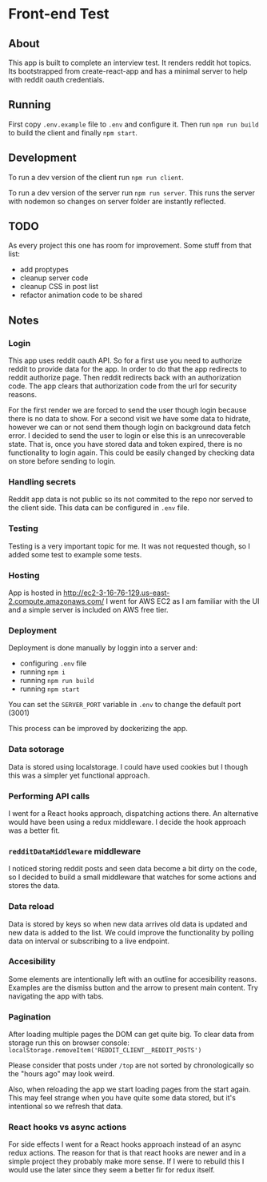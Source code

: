 # Front-end Test

## About

This app is built to complete an interview test. It renders reddit hot topics.
Its bootstrapped from create-react-app and has a minimal server to help with reddit oauth credentials.

## Running

First copy `.env.example` file to `.env` and configure it.
Then run `npm run build` to build the client and finally `npm start`.

## Development

To run a dev version of the client run `npm run client`.

To run a dev version of the server run `npm run server`. This runs the server with nodemon so changes on server folder are instantly reflected.

## TODO

As every project this one has room for improvement. Some stuff from that list:

- add proptypes
- cleanup server code
- cleanup CSS in post list
- refactor animation code to be shared

## Notes

### Login

This app uses reddit oauth API. So for a first use you need to authorize reddit to provide data for the app. In order to do that the app redirects to reddit authorize page. Then reddit redirects back with an authorization code. The app clears that authorization code from the url for security reasons.

For the first render we are forced to send the user though login because there is no data to show. For a second visit we have some data to hidrate, however we can or not send them though login on background data fetch error. I decided to send the user to login or else this is an unrecoverable state. That is, once you have stored data and token expired, there is no functionality to login again. This could be easily changed by checking data on store before sending to login.

### Handling secrets

Reddit app data is not public so its not commited to the repo nor served to the client side. This data can be configured in `.env` file.

### Testing

Testing is a very important topic for me. It was not requested though, so I added some test to example some tests.

### Hosting

App is hosted in <http://ec2-3-16-76-129.us-east-2.compute.amazonaws.com/> I went for AWS EC2 as I am familiar with the UI and a simple server is included on AWS free tier.

### Deployment

Deployment is done manually by loggin into a server and:

- configuring `.env` file
- running `npm i`
- running `npm run build`
- running `npm start`

You can set the `SERVER_PORT` variable in `.env` to change the default port (3001)

This process can be improved by dockerizing the app.

### Data sotorage

Data is stored using localstorage. I could have used cookies but I though this was a simpler yet functional approach.

### Performing API calls

I went for a React hooks approach, dispatching actions there. An alternative would have been using a redux middleware. I decide the hook approach was a better fit.

### `redditDataMiddleware` middleware

I noticed storing reddit posts and seen data become a bit dirty on the code, so I decided to build a small middleware that watches for some actions and stores the data.

### Data reload

Data is stored by keys so when new data arrives old data is updated and new data is added to the list. We could improve the functionality by polling data on interval or subscribing to a live endpoint.

### Accesibility

Some elements are intentionally left with an outline for accesibility reasons. Examples are the dismiss button and the arrow to present main content. Try navigating the app with tabs.

### Pagination

After loading multiple pages the DOM can get quite big. To clear data from storage run this on browser console: `localStorage.removeItem('REDDIT_CLIENT__REDDIT_POSTS')`

Please consider that posts under `/top` are not sorted by chronologically so the "hours ago" may look weird.

Also, when reloading the app we start loading pages from the start again. This may feel strange when you have quite some data stored, but it's intentional so we refresh that data.

### React hooks vs async actions

For side effects I went for a React hooks approach instead of an async redux actions. The reason for that is that react hooks are newer and in a simple project they probably make more sense. If I were to rebuild this I would use the later since they seem a better fir for redux itself.
